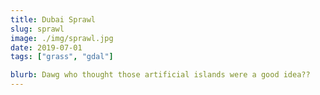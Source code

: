 ```yaml
---
title: Dubai Sprawl
slug: sprawl
image: ./img/sprawl.jpg
date: 2019-07-01
tags: ["grass", "gdal"]

blurb: Dawg who thought those artificial islands were a good idea??
---
```

